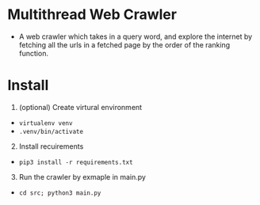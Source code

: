# Multithread Web Crawler

- A web crawler which takes in a query word, and explore the internet by fetching all the urls in a fetched page by the order of the ranking function.

# Install
1. (optional) Create virtural environment
  - `virtualenv venv`
  - `.venv/bin/activate`
2. Install recuirements
  - `pip3 install -r requirements.txt`
3. Run the crawler by exmaple in main.py
  - `cd src; python3 main.py`